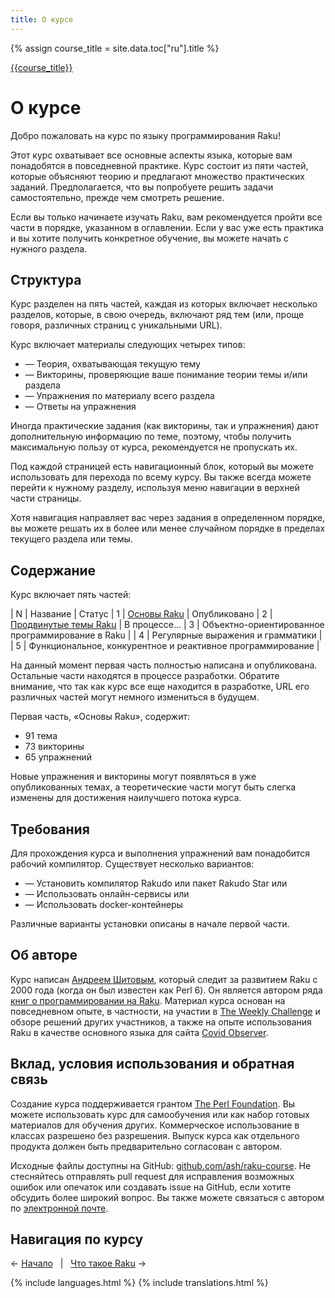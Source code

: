 ```yaml
---
title: О курсе
---
```


{% assign course_title = site.data.toc["ru"].title %}

[{{course_title}}](/ru/)

# О курсе

Добро пожаловать на курс по языку программирования Raku!

Этот курс охватывает все основные аспекты языка, которые вам понадобятся в повседневной практике. Курс состоит из пяти частей, которые объясняют теорию и предлагают множество практических заданий. Предполагается, что вы попробуете решить задачи самостоятельно, прежде чем смотреть решение.

Если вы только начинаете изучать Raku, вам рекомендуется пройти все части в порядке, указанном в оглавлении. Если у вас уже есть практика и вы хотите получить конкретное обучение, вы можете начать с нужного раздела.

## Структура

Курс разделен на пять частей, каждая из которых включает несколько разделов, которые, в свою очередь, включают ряд тем (или, проще говоря, различных страниц с уникальными URL).

Курс включает материалы следующих четырех типов:

* — Теория, охватывающая текущую тему
* — Викторины, проверяющие ваше понимание теории темы и/или раздела
* — Упражнения по материалу всего раздела
* — Ответы на упражнения

Иногда практические задания (как викторины, так и упражнения) дают дополнительную информацию по теме, поэтому, чтобы получить максимальную пользу от курса, рекомендуется не пропускать их.

Под каждой страницей есть навигационный блок, который вы можете использовать для перехода по всему курсу. Вы также всегда можете перейти к нужному разделу, используя меню навигации в верхней части страницы.

Хотя навигация направляет вас через задания в определенном порядке, вы можете решать их в более или менее случайном порядке в пределах текущего раздела или темы.

## Содержание

Курс включает пять частей:

| N | Название | Статус
| 1 | [Основы Raku](/ru/essentials) | Опубликовано
| 2 | [Продвинутые темы Raku](/ru/advanced) | В процессе<span id="ProgressBar">...</span>
| 3 | Объектно-ориентированное программирование в Raku | 
| 4 | Регулярные выражения и грамматики | 
| 5 | Функциональное, конкурентное и реактивное программирование | 

<script>
    let ProgressBar = document.getElementById('ProgressBar');
    let current_progress = 0;
    setInterval(function() {
        current_progress++;
        current_progress %= 6;

        let bar = '';
        for (let c = 0; c < current_progress; c++) {
            bar += ',';
        }
        bar += '...';
        for (let c = current_progress; c < 6; c++) {
            bar += ',';
        }
        
        bar = bar.substr(3, 3);
        bar = bar.replace(/,/g, '<span style="color: lightgray">.</span>');
        ProgressBar.innerHTML = bar;
    }, 200);
</script>

На данный момент первая часть полностью написана и опубликована. Остальные части находятся в процессе разработки. Обратите внимание, что так как курс все еще находится в разработке, URL его различных частей могут немного измениться в будущем.

Первая часть, «Основы Raku», содержит:

- 91 тема
- 73 викторины
- 65 упражнений

Новые упражнения и викторины могут появляться в уже опубликованных темах, а теоретические части могут быть слегка изменены для достижения наилучшего потока курса.

## Требования

Для прохождения курса и выполнения упражнений вам понадобится рабочий компилятор. Существует несколько вариантов:

* — Установить компилятор Rakudo или пакет Rakudo Star или
* — Использовать онлайн-сервисы или
* — Использовать docker-контейнеры

Различные варианты установки описаны в начале первой части.

## Об авторе

Курс написан [Андреем Шитовым](https://andrewshitov.com), который следит за развитием Raku с 2000 года (когда он был известен как Perl 6). Он является автором ряда [книг о программировании на Raku](https://andrewshitov.com/books). Материал курса основан на повседневном опыте, в частности, на участии в [The Weekly Challenge](https://perlweeklychallenge.org) и обзоре решений других участников, а также на опыте использования Raku в качестве основного языка для сайта [Covid Observer](https://covid.observer).

## Вклад, условия использования и обратная связь

Создание курса поддерживается грантом [The Perl Foundation](https://www.perlfoundation.org). Вы можете использовать курс для самообучения или как набор готовых материалов для обучения других. Коммерческое использование в классах разрешено без разрешения. Выпуск курса как отдельного продукта должен быть предварительно согласован с автором.

Исходные файлы доступны на GitHub: [github.com/ash/raku-course](https://github.com/ash/raku-course). Не стесняйтесь отправлять pull request для исправления возможных ошибок или опечаток или создавать issue на GitHub, если хотите обсудить более широкий вопрос. Вы также можете связаться с автором по [электронной почте](mailto:andy@shitov.ru).

## Навигация по курсу

← [Начало](/ru/) 
&nbsp;&nbsp;|&nbsp;&nbsp;
[Что такое Raku](/ru/essentials/what-is-raku) →

{% include languages.html %}
{% include translations.html %}

